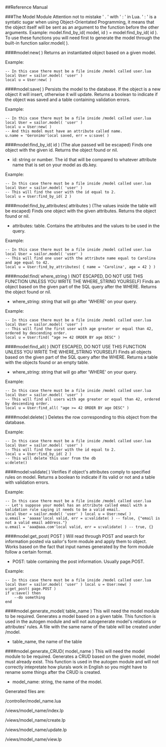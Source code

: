 ##Reference Manual

###The Model Module
Attention not to mistake ' . ' with ' : ' in Lua. ' : ' is a syntatic sugar when using Object-Orientated Programming, it means that the object itself will be sent as an argument to the function before the other arguments. Example: model.find_by_id( model, id ) = model:find_by_id( id ). To use these functions you will need first to generate the model through the built-in function sailor.model( ).

####model:new( )
Returns an instantiated object based on a given model.

Example:

    -- In this case there must be a file inside /model called user.lua
    local User = sailor.model( 'user' ) 
    local u = User:new( )

####model:save( )
Persists the model to the database. If the object is a new object it will insert, otherwise it will update. Returns a boolean to indicate if the object was saved and a table containing validation errors.

Example: 
    
    -- In this case there must be a file inside /model called user.lua
    local User = sailor.model( 'user' ) 
    local u = User:new( )
    -- And this model must have an attribute called name. 
    u.name = 'Geronimo'local saved, err = u:save( )

####model:find_by_id( id )
(The alue passed will be escaped) Finds one object with the given id. Returns the object found or nil.
* id: string or number. The id that will be compared to whatever attribute name that is set on your model as db.key.

Example: 

    -- In this case there must be a file inside /model called user.lua
    local User = sailor.model( 'user' ) 
    -- This will find the user with the id equal to 2.
    local u = User:find_by_id( 2 )

####model:find_by_attributes( attributes )
(The values inside the table will be escaped) Finds one object with the given attributes. Returns the object found or nil.
* attributes: table. Contains the attributes and the values to be used in the query.

Example: 

    -- In this case there must be a file inside /model called user.lua
    local User = sailor.model( 'user' ) 
    -- This will find one user with the attribute name equal to Carolina and age equal to 42.
    local u = User:find_by_attributes( { name = 'Carolina', age = 42 } )

####model:find( where_string )
(NOT ESCAPED, DO NOT USE THIS FUNCTION UNLESS YOU WRITE THE WHERE_STRING YOURSELF) Finds an object based on the given part of the SQL query after the WHERE. Returns the object found or nil.
* where_string: string that will go after 'WHERE' on your query.

Example: 

    -- In this case there must be a file inside /model called user.lua
    local User = sailor.model( 'user' ) 
    -- This will find the first user with age greater or equal than 42, ordered by descending order.
    local u = User:find( "age >= 42 ORDER BY age DESC" )

####model:find_all( )
(NOT ESCAPED, DO NOT USE THIS FUNCTION UNLESS YOU WRITE THE WHERE_STRING YOURSELF) Finds all objects based on the given part of the SQL query after the WHERE. Returns a table with the objects found or an empty table.
* where_string: string that will go after 'WHERE' on your query.

Example: 

    -- In this case there must be a file inside /model called user.lua
    local User = sailor.model( 'user' ) 
    -- This will find all users with age greater or equal than 42, ordered by descending order.
    local u = User:find_all( "age >= 42 ORDER BY age DESC" )

####model:delete( )
Deletes the row corresponding to this object from the database.

Example: 

    -- In this case there must be a file inside /model called user.lua
    local User = sailor.model( 'user' ) 
    -- This will find the user with the id equal to 2.
    local u = User:find_by_id( 2 )
    -- This will delete this user from the db
    u:delete()

####model:validate( )
Verifies if object's attributes comply to specified rules on model. Returns a boolean to indicate if its valid or not and a table with validation errors.

Example:

    -- In this case there must be a file inside /model called user.lua
    -- Let's suppose your model has an attribute called email with a validation rule saying it needs to be a valid email.
    local User = sailor.model( 'user' ) local u = User:new( )
    u.email = 'aaaaa'local valid, err = u:validate( ) -- false, {"email is not a valid email address."}
    u.email = 'aaa@aaa.com'local valid, err = u:validate( ) -- true, {}


####model:get_post( POST )
Will read through POST and search for information posted via sailor's form module and apply them to object. Works based on the fact that input names generated by the form module follow a certain format.
* POST: table containing the post information. Usually page.POST.

Example: 

    -- In this case there must be a file inside /model called user.lua
    local User = sailor.model( 'user' ) local u = User:new( )
    u:get_post( page.POST )
    if u:save() then 
        --do something
    end

####model.generate_model( table_name )
This will need the model module to be required. Generates a model based on a given table. This function is used in the autogen module and will not autogenerate model's relations or attributes' rules. A file with the same name of the table will be created under /model.
* table_name, the name of the table

####model.generate_CRUD( model_name )
This will need the model module to be required. Generates a CRUD based on the given model, model must already exist. This function is used in the autogen module and will not correctly intepretate how plurals work in English so you might have to rename some things after the CRUD is created. 
* model_name: string, the name of the model.

Generated files are:

/controller/model_name.lua

/views/model_name/index.lp

/views/model_name/create.lp

/views/model_name/update.lp

/views/model_name/view.lp
